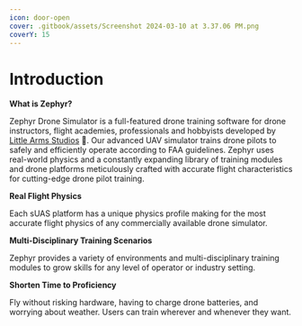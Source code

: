 ```yaml
---
icon: door-open
cover: .gitbook/assets/Screenshot 2024-03-10 at 3.37.06 PM.png
coverY: 15
---
```


# Introduction

**What is Zephyr?**

Zephyr Drone Simulator is a full-featured drone training software for drone instructors, flight academies, professionals and hobbyists developed by [Little Arms Studios](https://littlearms.com) 🦖. Our advanced UAV simulator trains drone pilots to safely and efficiently operate according to FAA guidelines. Zephyr uses real-world physics and a constantly expanding library of training modules and drone platforms meticulously crafted with accurate flight characteristics for cutting-edge drone pilot training.



**Real Flight Physics**

Each sUAS platform has a unique physics profile making for the most accurate flight physics of any commercially available drone simulator.



**Multi-Disciplinary Training Scenarios**

Zephyr provides a variety of environments and multi-disciplinary training modules to grow skills for any level of operator or industry setting.



**Shorten Time to Proficiency**

Fly without risking hardware, having to charge drone batteries, and worrying about weather. Users can train wherever and whenever they want.
